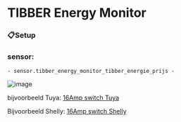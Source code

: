 # TIBBER Energy Monitor
### 📋Setup

### sensor: 
    
    - sensor.tibber_energy_monitor_tibber_energie_prijs -


![image]([https://github.com/user-attachments/assets/37854d50-9966-4765-9800-0de4aa6ea1fe](https://github.com/mupsje/tibber/blob/main/assets/SHELLY.jpeg))

bijvoorbeeld Tuya:
[16Amp switch Tuya ](https://nl.aliexpress.com/item/1005007094871690.html?spm=a2g0o.order_detail.order_detail_item.5.5e2e6d76UvYxA9&gatewayAdapt=glo2nld)

Bijvoorbeeld Shelly:
[16Amp switch Shelly](https://nl.aliexpress.com/item/1005007094871690.html?spm=a2g0o.order_detail.order_detail_item.5.5e2e6d76UvYxA9&gatewayAdapt=glo2nld)


